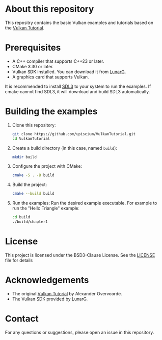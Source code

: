 # About this repository
This repositry contains the basic Vulkan examples and tutorials based on the [Vulkan Tutorial](https://vulkan-tutorial.com/).

# Prerequisites
- A C++ compiler that supports C++23 or later.
- CMake 3.30 or later.
- Vulkan SDK installed. You can download it from [LunarG](https://vulkan.lunarg.com/).
- A graphics card that supports Vulkan.

It is recommended to install [SDL3](https://www.libsdl.org/) to your system to run the examples. If cmake cannot find SDL3, it will download and build SDL3 automatically.

# Building the examples
1. Clone this repository:
   ```bash
   git clone https://github.com/upiscium/VulkanTutorial.git
   cd VulkanTutorial
   ```

2. Create a build directory (in this case, named `build`):
   ```bash
   mkdir build
   ```

3. Configure the project with CMake:
   ```bash
   cmake -S . -B build
   ```

4. Build the project:
   ```bash
   cmake --build build
   ```

5. Run the examples:
   Run the desired example executable. For example to run the "Hello Triangle" example:
   ```bash
   cd build
   ./build/chapter1
   ```

# License
This project is licensed under the BSD3-Clause License. See the [LICENSE](LICENSE) file for details

# Acknowledgements
- The original [Vulkan Tutorial](https://vulkan-tutorial.com/) by Alexander Overvoorde.
- The Vulkan SDK provided by LunarG.

# Contact
For any questions or suggestions, please open an issue in this repository.
